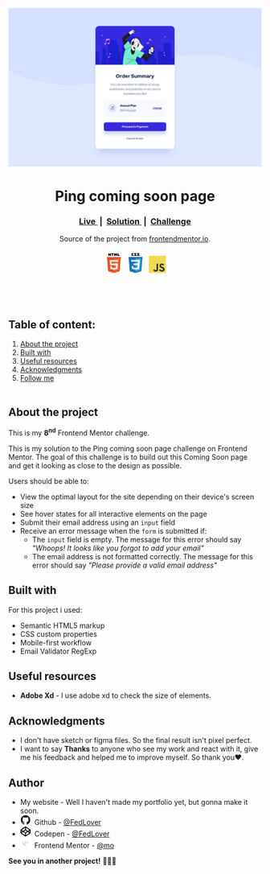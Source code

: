 ![Challenge Design](https://raw.githubusercontent.com/MohamedAridah/frontendmentor_order-summary-component/main/design/desktop-design.jpg)

<div align="center">
 <h1>Ping coming soon page</h1>
 <h3>
    <!-- Github Pages Live -->
    <a href="https://mohamedaridah.github.io/frontendmentor_ping-coming-soon-page/">
      Live
    </a>
    <span>&nbsp;|&nbsp;</span>
    <!-- Frontend Mentor Live solution -->
    <a href="https://www.frontendmentor.io/solutions/ping-coming-soon-page-with-email-validator-r1mWgjQVc" title="Check My Solution on Frontend Mentor">
      Solution
    </a>
    <span>&nbsp;|&nbsp;</span>
    <!-- Frontend Mentor Challenge Link -->
    <a href="https://www.frontendmentor.io/challenges/ping-single-column-coming-soon-page-5cadd051fec04111f7b848da" title="Original Frontend Mentor Challenge Link">
      Challenge
    </a>
  </h3>
  <div>
     Source of the project from <a href="https://www.frontendmentor.io/" target="_blank">frontendmentor.io</a>.
  </div>
  <h5>
    <p>
      <img src="https://raw.githubusercontent.com/devicons/devicon/master/icons/html5/html5-original-wordmark.svg" alt="html5" width="40" height="40" title="HTML5"/>
      <img src="https://raw.githubusercontent.com/devicons/devicon/master/icons/css3/css3-original-wordmark.svg" alt="css3" width="40" height="40" title="CSS3"/>
      &nbsp;<img src="https://raw.githubusercontent.com/devicons/devicon/master/icons/javascript/javascript-original.svg" alt="javascript" width="35" height="35" title="JavaScript"/>
    </p>
  </h5>
</div>

<br>
<br>

## Table of content:

1. [About the project](#about-the-project)
1. [Built with](#built-with)
1. [Useful resources](#useful-resources)
1. [Acknowledgments](#acknowledgments)
1. [Follow me](#follow-me)
   <br>
   <br>

## About the project

This is my <strong>8<sup>nd</sup></strong> Frontend Mentor challenge.

This is my solution to the Ping coming soon page challenge on Frontend Mentor. The goal of this challenge is to build out this Coming Soon page and get it looking as close to the design as possible.

Users should be able to:

- View the optimal layout for the site depending on their device's screen size
- See hover states for all interactive elements on the page
- Submit their email address using an `input` field
- Receive an error message when the `form` is submitted if:
  - The `input` field is empty. The message for this error should say _"Whoops! It looks like you forgot to add your email"_
  - The email address is not formatted correctly. The message for this error should say _"Please provide a valid email address"_

## Built with

For this project i used:

- Semantic HTML5 markup
- CSS custom properties
- Mobile-first workflow
- Email Validator RegExp

## Useful resources

- **Adobe Xd** - I use adobe xd to check the size of elements.

## Acknowledgments

- I don't have sketch or figma files. So the final result isn't pixel perfect.
- I want to say **Thanks** to anyone who see my work and react with it, give me his feedback and helped me to improve myself. So thank you❤.

## Author

- My website - Well I haven't made my portfolio yet, but gonna make it soon.
- <img src="https://raw.githubusercontent.com/devicons/devicon/1a5dbfa142a9677d6ddaa05d05f377ac23af9a2e/icons/github/github-original.svg" width="20" height="20"/> &nbsp;Github - [@FedLover](https://github.com/MohamedAridah)
- <img src="https://raw.githubusercontent.com/devicons/devicon/1a5dbfa142a9677d6ddaa05d05f377ac23af9a2e/icons/codepen/codepen-plain.svg" width="20" height="20"/> &nbsp;Codepen - [@FedLover](https://codepen.io/FedLover)
- <img src="https://raw.githubusercontent.com/MohamedAridah/hosted-assets/main/FEM.png" width="20" height="20"/> &nbsp;Frontend Mentor - [@mo](https://www.frontendmentor.io/profile/MohamedAridah)

**See you in another project!** 👋👩‍💻
